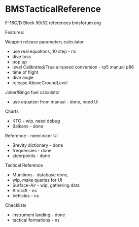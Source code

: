 # BMSTacticalReference
F-16C/D Block 50/52 references bmsforum.org

Features:

Weapon release parameters calculator
- use real equations, 10 step - ns
- dive toss
- pop up
- level
Calibrated/True airspeed conversion - rp5 manual p86
- time of flight
- dive angle
- release AboveGroundLevel

Joker/Bingo fuel calculator
- use equation from manual - done, need UI

Charts
- KTO - wip, need debug
- Balkans - done

Reference - need nicer UI
- Brevity dictionary - done
- frequencies - done
- steerpoints - done

Tactical Reference
- Munitions - database done, 
- wip, make queries for UI
- Surface-Air - wip, gathering data
- Aircraft - ns
- Vehicles - ns

Checklists
- instrument landing - done
- tactical formations - ns
